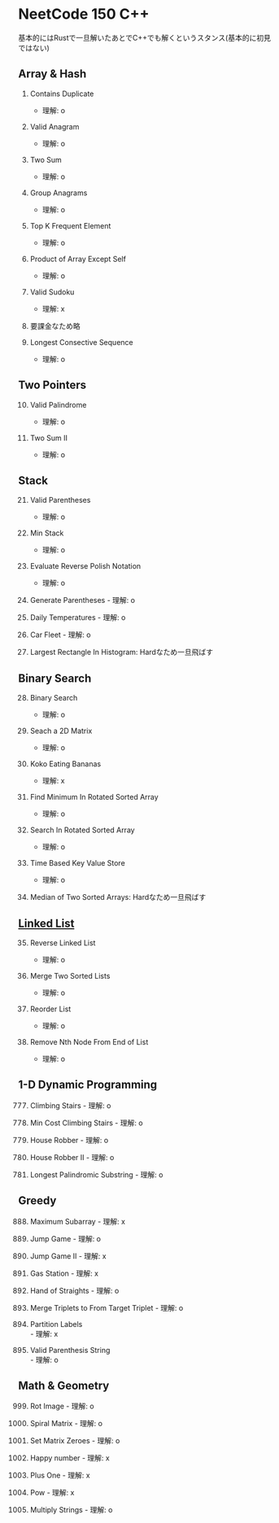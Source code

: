 # NeetCode 150 C++ 

基本的にはRustで一旦解いたあとでC++でも解くというスタンス(基本的に初見ではない)

## Array & Hash

1. Contains Duplicate
    - 理解: o

2. Valid Anagram 
    - 理解: o

3. Two Sum
    - 理解: o

4. Group Anagrams
    - 理解: o

5. Top K Frequent Element
    - 理解: o

6. Product of Array Except Self
    - 理解: o

7. Valid Sudoku
    - 理解: x

8. 要課金なため略

9. Longest Consective Sequence
    - 理解: o

## Two Pointers

10. Valid Palindrome
    - 理解: o

11. Two Sum II
    - 理解: o

## Stack

21. Valid Parentheses
    - 理解: o

22. Min Stack 
    - 理解: o

23. Evaluate Reverse Polish Notation 
    - 理解: o

24.  Generate Parentheses
    - 理解: o

25.  Daily Temperatures
    - 理解: o

26.  Car Fleet 
    - 理解: o

27. Largest Rectangle In Histogram: Hardなため一旦飛ばす

## Binary Search

28. Binary Search
    - 理解: o

29. Seach a 2D Matrix
    - 理解: o 

30. Koko Eating Bananas 
    - 理解: x

31. Find Minimum In Rotated Sorted Array
    - 理解: o

32. Search In Rotated Sorted Array
    - 理解: o

33. Time Based Key Value Store
    - 理解: o 

34. Median of Two Sorted Arrays: Hardなため一旦飛ばす

## [Linked List](./linked_list) 

35. Reverse Linked List 
    - 理解: o

36. Merge Two Sorted Lists 
    - 理解: o

37. Reorder List 
    - 理解: o

38. Remove Nth Node From End of List
    - 理解: o

## 1-D Dynamic Programming 

777. Climbing Stairs 
    - 理解: o

777. Min Cost Climbing Stairs 
    - 理解: o

777. House Robber 
    - 理解: o

777. House Robber II
    - 理解: o 

777. Longest Palindromic Substring 
    - 理解: o 

## Greedy

888. Maximum Subarray
    - 理解: x

888. Jump Game
    - 理解: o

888. Jump Game II
    - 理解: x 

888. Gas Station 
    - 理解: x

888. Hand of Straights 
    - 理解: o

888. Merge Triplets to From Target Triplet 
    - 理解: o

888. Partition Labels  
    - 理解: x

888. Valid Parenthesis String  
    - 理解: o

## Math & Geometry

999. Rot Image
    - 理解: o

999. Spiral Matrix
    - 理解: o 

999. Set Matrix Zeroes
    - 理解: o 

999. Happy number 
    - 理解: x 

999. Plus One 
    - 理解: x  

999. Pow 
    - 理解: x  

999. Multiply Strings 
    - 理解: o  
